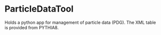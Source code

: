 # ParticleDataTool
Holds a python app for management of particle data (PDG). The XML table is
provided from PYTHIA8.
